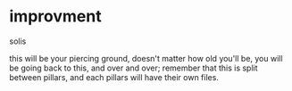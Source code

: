 # improvment
solis


this will be your piercing ground, doesn't matter how old you'll be, you will be going back to this, 
and over and over; remember that this is split between pillars, and each pillars will have their own
files.
